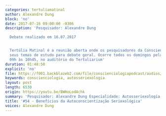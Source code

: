 ```yaml
---
categories: tertuliamatinal
author: Alexandre Dung
block: 'no'
date: 2017-07-16 09:00:00 -0306
description: 'Pesquisador: Alexandre Dung

  Debate realizado em 16.07.2017


  Tertúlia Matinal é a reunião aberta onde os pesquisadores da Conscienciologia apresentam
  seus temas de estudo para debate geral. Ocorre todos os domingos pela manhã, das
  09h às 10h45, no auditório do Tertuliarium'
duration: 01:48:50
explicit: 'no'
file: https://f001.backblazeb2.com/file/conscienciologiapodcast/audios/BWHoLodAchk.mp3
keywords: conscienciologia, autosseriexologia
layout: post
length: 6530
origin: https://youtu.be/BWHoLodAchk
summary: 'Pesquisador: Alexandre Dung Especialidade: Autosseriexologia'
title: '#54 - Benefícios da Autoconscientização Seriexológica'
voices: Alexandre Dung
---
```

